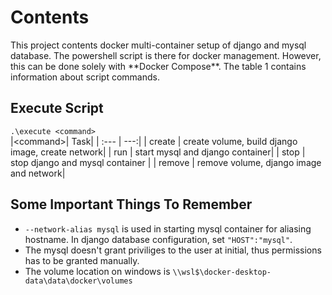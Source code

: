 # Contents

<p> This project contents docker multi-container setup of django and mysql database. The powershell script is there for docker management. However, this can be done solely with **Docker Compose**. The table 1 contains information about script commands.</p>  

## Execute Script
`.\execute <command>`<br>
|\<command\>|     Task|
|    :---   |     ---:|
| create    | create volume, build django image, create network|
| run       | start mysql and django container|
| stop      | stop django and mysql container |
| remove    | remove volume, django image and network|


## Some Important Things To Remember
- `--network-alias mysql` is used in starting mysql container for aliasing hostname. In django database configuration, set `"HOST":"mysql"`.
- The mysql doesn't grant priviliges to the user at initial, thus permissions has to be granted manually.
- The volume location on windows is `\\wsl$\docker-desktop-data\data\docker\volumes`